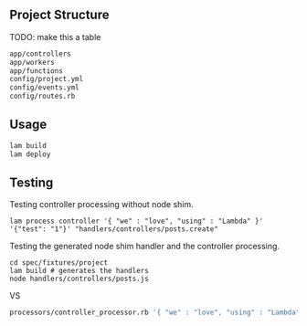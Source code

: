 ## Project Structure

TODO: make this a table

```sh
app/controllers
app/workers
app/functions
config/project.yml
config/events.yml
config/routes.rb
```


## Usage

```sh
lam build
lam deploy
```

## Testing

Testing controller processing without node shim.

```
lam process controller '{ "we" : "love", "using" : "Lambda" }' '{"test": "1"}' "handlers/controllers/posts.create"
```

Testing the generated node shim handler and the controller processing.

```
cd spec/fixtures/project
lam build # generates the handlers
node handlers/controllers/posts.js
```

VS

```sh
processors/controller_processor.rb '{ "we" : "love", "using" : "Lambda" }' '{"test": "1"}' "handlers/controllers/posts.create" | jq '.'
```

